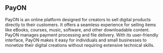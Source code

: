 ## PayON

PayON is an online platform designed for creators to sell digital products directly to their customers. It offers a seamless experience for selling items like eBooks, courses, music, software, and other downloadable content. PayON manages payment processing and file delivery. With its user-friendly interface, PayON makes it easy for individuals and small businesses to monetize their digital creations without requiring extensive technical skills.

